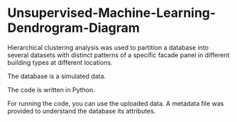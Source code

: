 # Unsupervised-Machine-Learning-Dendrogram-Diagram

Hierarchical clustering analysis was used to partition a database into several datasets with distinct patterns of a specific facade panel in different building types at different locations. 

The database is a simulated data. 

The code is written in Python.

For running the code, you can use the uploaded data. A metadata file was provided to understand the database its attributes.


